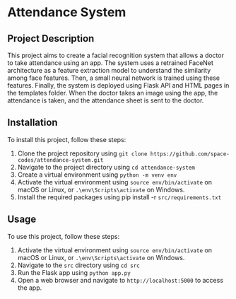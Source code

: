 # Attendance System
## Project Description
This project aims to create a facial recognition system that allows a doctor to take attendance using an app. The system uses a retrained FaceNet architecture as a feature extraction model to understand the similarity among face features. Then, a small neural network is trained using these features. Finally, the system is deployed using Flask API and HTML pages in the templates folder. When the doctor takes an image using the app, the attendance is taken, and the attendance sheet is sent to the doctor.

## Installation
To install this project, follow these steps:

1. Clone the project repository using `git clone https://github.com/space-codes/attendance-system.git`
2. Navigate to the project directory using `cd attendance-system`
3. Create a virtual environment using `python -m venv env`
4. Activate the virtual environment using `source env/bin/activate` on macOS or Linux, or `.\env\Scripts\activate` on Windows.
5. Install the required packages using pip install -r `src/requirements.txt`

## Usage
To use this project, follow these steps:

1. Activate the virtual environment using `source env/bin/activate` on macOS or Linux, or `.\env\Scripts\activate` on Windows.
2. Navigate to the `src` directory using `cd src`
3. Run the Flask app using `python app.py`
4. Open a web browser and navigate to `http://localhost:5000` to access the app.
